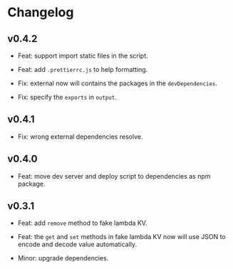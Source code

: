 # Changelog

## v0.4.2

- Feat: support import static files in the script.

- Feat: add `.prettierrc.js` to help formatting.

- Fix: external now will contains the packages in the `devDependencies`.

- Fix: specify the `exports` in `output`.

## v0.4.1

- Fix: wrong external dependencies resolve.

## v0.4.0

- Feat: move dev server and deploy script to dependencies as npm package.

## v0.3.1

- Feat: add `remove` method to fake lambda KV.

- Feat: the `get` and `set` methods in fake lambda KV now will use JSON to encode and decode value automatically.

- Minor: upgrade dependencies.
